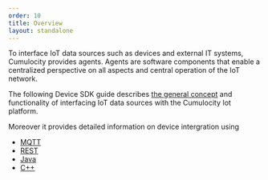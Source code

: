 ```yaml
---
order: 10
title: Overview
layout: standalone
---
```


To interface IoT data sources such as devices and external IT systems, Cumulocity provides agents. Agents are software components that enable a centralized perspective on all aspects and central operation of the IoT network.

The following Device SDK guide describes [the general concept](/guides/device-sdk/concept) and functionality of interfacing IoT data sources with the Cumulocity Iot platform. 

Moreover it provides detailed information on device intergration using

* [MQTT](/guides/device-sdk/mqtt)
* [REST](/guides/device-sdk/rest)
* [Java](/guides/device-sdk/java) 
* [C++](/guides/device-sdk/cpp)
